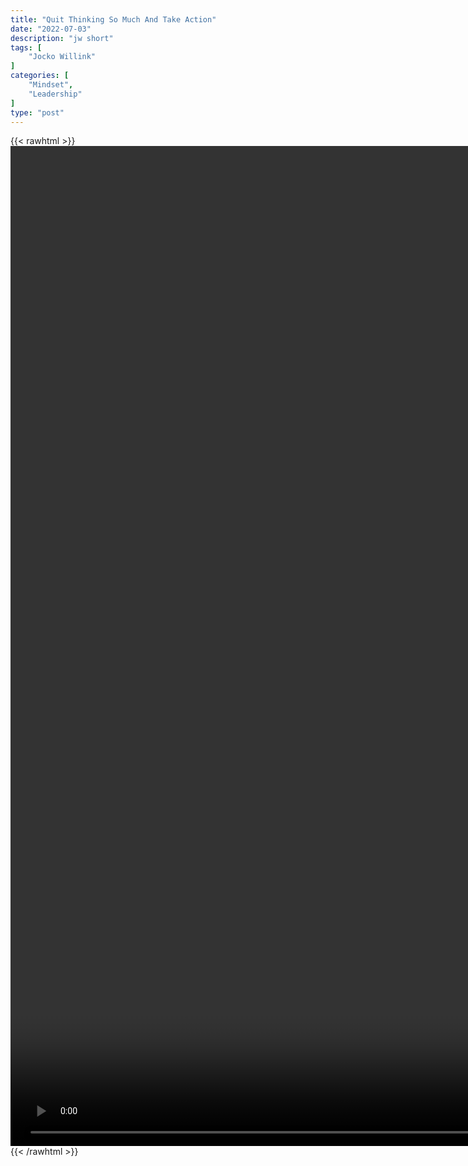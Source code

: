 ```yaml
---
title: "Quit Thinking So Much And Take Action"
date: "2022-07-03"
description: "jw short"
tags: [
    "Jocko Willink"
]
categories: [
    "Mindset",
    "Leadership"
]
type: "post"
---
```

{{< rawhtml >}}
    <video style="height:40vh;width:auto" overflow="hidden" controls>
        <source src="https://clips.dev00ps.com/Jocko/Quit%20Thinking%20So%20Much%20and%20Take%20Action.mp4" type="video/mp4"> 
    </video>
{{< /rawhtml >}}

